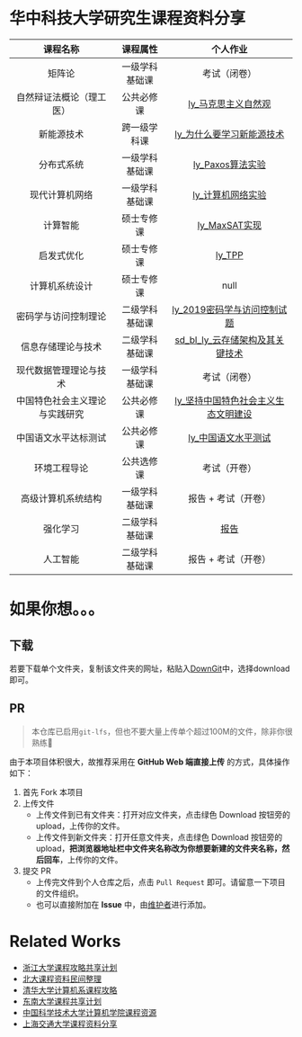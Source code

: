 # 华中科技大学研究生课程资料分享

|            课程名称            |    课程属性    |                           个人作业                           |
| :----------------------------: | :------------: | :----------------------------------------------------------: |
|             矩阵论             | 一级学科基础课 |                             考试（闭卷）                             |
|    自然辩证法概论（理工医）    |   公共必修课   |    [ly_马克思主义自然观](./公共课程/李研_自然辩证法.pdf)     |
|           新能源技术           |  跨一级学科课  | [ly_为什么要学习新能源技术](./公共课程/李研_新能源技术.pdf)  |
|           分布式系统           | 一级学科基础课 |          [ly_Paxos算法实验](./分布式系统/线上作业/)          |
|         现代计算机网络         | 一级学科基础课 |         [ly_计算机网络实验](./现代计算机网络/实验/)          |
|            计算智能            |   硕士专修课   |            [ly_MaxSAT实现](./计算智能/提交作业/)             |
|           启发式优化           |   硕士专修课   |        [ly_TPP](./启发式优化/李研_启发式优化作业.pdf)        |
|           计算机系统设计           |   硕士专修课   |        null        |
|      密码学与访问控制理论      | 二级学科基础课 | [ly_2019密码学与访问控制试题](./密码学与访问控制理论/试题/2019密码学与访问控制试题.doc) |
|       信息存储理论与技术       | 二级学科基础课 | [sd_bl_ly_云存储架构及其关键技术](./信息存储理论与技术/读书报告_提交/) |
|     现代数据管理理论与技术     | 一级学科基础课 |                             考试（闭卷）                             |
| 中国特色社会主义理论与实践研究 |   公共必修课   | [ly_坚持中国特色社会主义生态文明建设](./公共课程/李研_中国特色社会主义.pdf) |
|      中国语文水平达标测试      |   公共必修课   | [ly_中国语文水平测试](./公共课程/李研_中国语文水平测试.pdf)  |
|     环境工程导论     | 公共选修课 |                             考试（开卷）                             |
|     高级计算机系统结构     | 一级学科基础课 |                             报告 + 考试（开卷）                             |
|     强化学习     | 二级学科基础课 |                             [报告](./强化学习)                             |
|     人工智能     | 二级学科基础课 |                             报告 + 考试（开卷）                             |



# 如果你想。。。

## 下载

若要下载单个文件夹，复制该文件夹的网址，粘贴入[DownGit](https://minhaskamal.github.io/DownGit/#/home)中，选择download即可。

## PR

> 本仓库已启用`git-lfs`，但也不要大量上传单个超过100M的文件，除非你很熟练:new_moon_with_face:

由于本项目体积很大，故推荐采用在 **GitHub Web 端直接上传** 的方式，具体操作如下：

1. 首先 Fork 本项目
2. 上传文件
   - 上传文件到已有文件夹：打开对应文件夹，点击绿色 Download 按钮旁的 upload，上传你的文件。
   - 上传文件到新文件夹：打开任意文件夹，点击绿色 Download 按钮旁的 upload，**把浏览器地址栏中文件夹名称改为你想要新建的文件夹名称，然后回车**，上传你的文件。
3. 提交 PR
   - 上传完文件到个人仓库之后，点击 `Pull Request` 即可。请留意一下项目的文件组织。
   - 也可以直接附加在 **Issue** 中，由[维护者](lyan_dut@outlook.com)进行添加。



# Related Works

- [浙江大学课程攻略共享计划](https://github.com/QSCTech/zju-icicles)
- [北大课程资料民间整理](https://github.com/lib-pku/libpku)
- [清华大学计算机系课程攻略](https://github.com/PKUanonym/REKCARC-TSC-UHT)
- [东南大学课程共享计划](https://github.com/zjdx1998/seucourseshare)
- [中国科学技术大学计算机学院课程资源](https://github.com/USTC-Resource/USTC-Course)
- [上海交通大学课程资料分享](https://github.com/CoolPhilChen/SJTU-Courses/)
